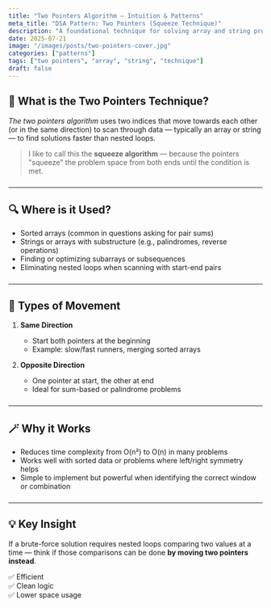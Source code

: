 ```yaml
---
title: "Two Pointers Algorithm – Intuition & Patterns"
meta_title: "DSA Pattern: Two Pointers (Squeeze Technique)"
description: "A foundational technique for solving array and string problems efficiently using two indices."
date: 2025-07-21
image: "/images/posts/two-pointers-cover.jpg"
categories: ["patterns"]
tags: ["two pointers", "array", "string", "technique"]
draft: false
---
```


<div class="prose max-w-none prose-tight">
  <style>
    hr {
      margin-top: 1.5rem;
      margin-bottom: 1.5rem;
    }
  </style>

## 🧠 What is the Two Pointers Technique?

*The two pointers algorithm* uses two indices that move towards each other (or in the same direction) to scan through data — typically an array or string — to find solutions faster than nested loops.

> I like to call this the **squeeze algorithm** — because the pointers "squeeze" the problem space from both ends until the condition is met.

---

## 🔍 Where is it Used?

- Sorted arrays (common in questions asking for pair sums)
- Strings or arrays with substructure (e.g., palindromes, reverse operations)
- Finding or optimizing subarrays or subsequences
- Eliminating nested loops when scanning with start-end pairs

---

## 🧩 Types of Movement

1. **Same Direction**  
   - Start both pointers at the beginning  
   - Example: slow/fast runners, merging sorted arrays

2. **Opposite Direction**  
   - One pointer at start, the other at end  
   - Ideal for sum-based or palindrome problems

---

## 🪄 Why it Works

- Reduces time complexity from O(n²) to O(n) in many problems
- Works well with sorted data or problems where left/right symmetry helps
- Simple to implement but powerful when identifying the correct window or combination

---

## 💡 Key Insight

If a brute-force solution requires nested loops comparing two values at a time — think if those comparisons can be done **by moving two pointers instead**.

✅ Efficient  
✅ Clean logic  
✅ Lower space usage  
</div>
